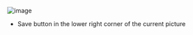![image](https://user-images.githubusercontent.com/40178104/211056434-63492fc4-3a36-4e05-86dd-d2de56b747bf.png)
- Save button in the lower right corner of the current picture
